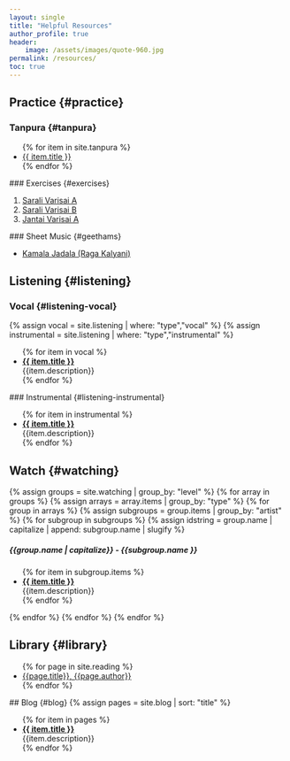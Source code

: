 ```yaml
---
layout: single
title: "Helpful Resources"
author_profile: true
header:
    image: /assets/images/quote-960.jpg
permalink: /resources/
toc: true
---
```

## Practice {#practice}
### Tanpura {#tanpura}
<ul>
 {% for item in site.tanpura %}
<li><a href="{{ item.video }}" target="_blank">{{ item.title }}</a></li>
{% endfor %}
</ul>
### Exercises {#exercises}
<ol>
<li><a href="../assets/pdf/carnatic-ganamrutha-bodhini-lesson-1.pdf">Sarali Varisai A</a></li>
<li><a href="../assets/pdf/carnatic-ganamrutha-bodhini-lesson-1-c.pdf">Sarali Varisai B</a></li>
<li><a href="../assets/pdf/carnatic-ganamrutha-bodhini-lesson-2.pdf">Jantai Varisai A</a></li>
</ol>
### Sheet Music {#geethams}
<ul>
    <li><a href="../assets/pdf/KamalaJadalaDocumentation.pdf">Kamala Jadala (Raga Kalyani)</a></li>
</ul>

## Listening {#listening}
### Vocal {#listening-vocal}
{% assign vocal = site.listening | where: "type","vocal" %}
{% assign instrumental = site.listening | where: "type","instrumental" %}
<ul>
{% for item in vocal %}
<li><a href="{{ item.video }}" target="_blank"><b>{{ item.title }}</b></a><br>
{{item.description}}</li>
{% endfor %}
</ul>
### Instrumental {#listening-instrumental}
<ul>
{% for item in instrumental %}
<li><a href="{{ item.video }}" target="_blank"><b>{{ item.title }}</b></a><br>
{{item.description}}</li>
{% endfor %}
</ul>


## Watch {#watching}
{% assign groups = site.watching | group_by: "level" %}
{% for array in groups %}
{% assign arrays = array.items | group_by: "type" %}
{% for group in arrays %}
{% assign subgroups = group.items | group_by: "artist" %}
{% for subgroup in subgroups %}
{% assign idstring = group.name | capitalize | append: subgroup.name | slugify %}
<h5 id="idstring">{{group.name | capitalize}} - {{subgroup.name }}</h5> 
<ul>
{% for item in subgroup.items %}
<li><a href="{{ item.video }}" target="_blank"><b>{{ item.title }}</b></a><br>
{{item.description}}</li>
{% endfor %}
</ul>
{% endfor %}
{% endfor %}
{% endfor %}

## Library {#library}
<ul>
    {% for page in site.reading %}
    <li><a href="../assets/pdf/{{page.title}}.pdf">{{page.title}}, {{page.author}}</a></li>
    {% endfor %}    
</ul>
## Blog {#blog}
{% assign pages = site.blog | sort: "title" %}
 <ul>
 {% for item in pages %}
<li><a href="{{ item.url }}" target="_blank"><b>{{ item.title }}</b></a><br>
{{item.description}}</li>
{% endfor %}
</ul>

